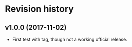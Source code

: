 Revision history
=======================================
v1.0.0 (2017-11-02)
---------------------------------------

* First test with tag, though not a working official release.

